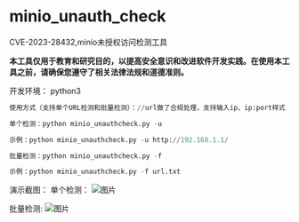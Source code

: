 # minio_unauth_check
CVE-2023-28432,minio未授权访问检测工具

**本工具仅用于教育和研究目的，以提高安全意识和改进软件开发实践。在使用本工具之前，请确保您遵守了相关法律法规和道德准则。**

开发环境： python3

```python
使用方式（支持单个URL检测和批量检测）：//url做了合规处理，支持输入ip、ip:port样式

单个检测：python minio_unauthcheck.py -u

示例：python minio_unauthcheck.py -u http://192.168.1.1/

批量检测：python minio_unauthcheck.py -f

示例：python minio_unauthcheck.py -f url.txt
```

演示截图：
单个检测：
![图片](https://user-images.githubusercontent.com/50813688/227416302-6c498159-a2be-4946-a975-52cea7559cb4.png)


批量检测:
![图片](https://user-images.githubusercontent.com/50813688/227415978-9ae1f3fe-5570-470e-8855-5f23eaee0364.png)
